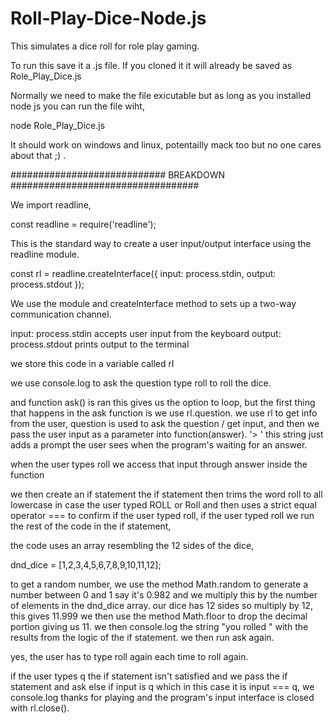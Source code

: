 # Roll-Play-Dice-Node.js
This simulates a dice roll for role play gaming. 

To run this save it a .js file. If you cloned it it will already be saved as Role_Play_Dice.js

Normally we need to make the file exicutable but as long as you installed node js you can run the file wiht,

node Role_Play_Dice.js

It should work on windows and linux, potentailly mack too but no one cares about that ;) . 


############################ BREAKDOWN ##################################

We import readline,


const readline = require('readline');


This is the standard way to create a user input/output interface using the readline module.


const rl = readline.createInterface({
  input: process.stdin,
  output: process.stdout
});


We use the module and createInterface method to sets up a two-way communication channel.

input: process.stdin accepts user input from the keyboard  output: process.stdout prints output to the terminal

we store this code in a variable called rl

we use console.log to ask the question type roll to roll the dice.

and function ask() is ran this gives us the option to loop, but the first thing that happens in the ask function is we use rl.question. we use rl to get info from the user, question is used to ask the question / get input, and then we pass the user input as a parameter into function(answer). '> ' this string just adds a prompt the user sees when the program's waiting for an answer.

when the user types roll we access that input through answer inside the function


we then create an if statement the if statement then trims the word roll to all lowercase in case the user typed ROLL or Roll and then uses a strict equal operator === to confirm if the user typed roll, if the user typed roll we run the rest of the code in the if statement,

the code uses an array resembling the 12 sides of the dice,


dnd_dice = [1,2,3,4,5,6,7,8,9,10,11,12];


to get a random number, we use the method Math.random to generate a number between 0 and 1 say it's 0.982 and we multiply this by the number of elements in the dnd\_dice array. our dice has 12 sides so multiply by 12, this gives 11.999 we then use the method Math.floor to drop the decimal portion giving us 11. we then console.log the string "you rolled " with the results from the logic of the if statement. we then run ask again.

yes, the user has to type roll again each time to roll again.

if the user types q the if statement isn't satisfied and we pass the if statement and ask else if input is q which in this case it is input === q, we console.log thanks for playing and the program's input interface is closed with rl.close().

